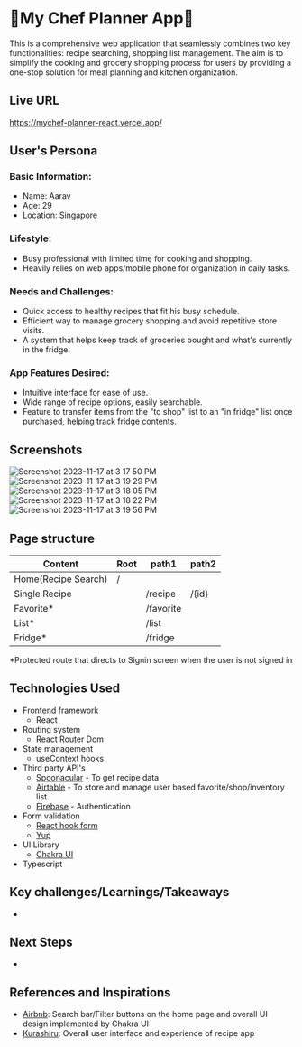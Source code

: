 # 🥕My Chef Planner App🥕
This is a comprehensive web application that seamlessly combines two key functionalities: recipe searching, shopping list management. The aim is to simplify the cooking and grocery shopping process for users by providing a one-stop solution for meal planning and kitchen organization.

## Live URL
https://mychef-planner-react.vercel.app/

## User's Persona
### Basic Information:
* Name: Aarav
* Age: 29
* Location: Singapore

### Lifestyle:
* Busy professional with limited time for cooking and shopping.
* Heavily relies on web apps/mobile phone for organization in daily tasks.

### Needs and Challenges:
* Quick access to healthy recipes that fit his busy schedule.
* Efficient way to manage grocery shopping and avoid repetitive store visits.
* A system that helps keep track of groceries bought and what's currently in the fridge.

### App Features Desired:
* Intuitive interface for ease of use.
* Wide range of recipe options, easily searchable.
* Feature to transfer items from the "to shop" list to an "in fridge" list once purchased, helping track fridge contents.

## Screenshots
![Screenshot 2023-11-17 at 3 17 50 PM](https://github.com/natsumi-h/mychef-planner-react/assets/88537845/c62bcba4-0a40-4ab7-9c3e-699a48e0a884)
![Screenshot 2023-11-17 at 3 19 29 PM](https://github.com/natsumi-h/mychef-planner-react/assets/88537845/d6664018-7ed7-4ad9-84c4-0c99e86d118d)
![Screenshot 2023-11-17 at 3 18 05 PM](https://github.com/natsumi-h/mychef-planner-react/assets/88537845/b8588f57-0643-48fb-b107-c3c71eb498d1)
![Screenshot 2023-11-17 at 3 18 22 PM](https://github.com/natsumi-h/mychef-planner-react/assets/88537845/76f414ec-cd6b-4c01-b08f-3bd44db74726)
![Screenshot 2023-11-17 at 3 19 56 PM](https://github.com/natsumi-h/mychef-planner-react/assets/88537845/a2b5dc3a-a2d9-4ec8-ba4b-dc71b1de1398)

## Page structure
| Content  |Root  |  path1 | path2  |
|---|---|---|---|
|  Home(Recipe Search) |/   |   |   |
| Single Recipe  |   | /recipe  |/{id}   |
| Favorite*  |   | /favorite  |   |
| List*  |   | /list  |   |
| Fridge*  |   | /fridge  |   |

 *Protected route that directs to Signin screen when the user is not signed in

## Technologies Used
* Frontend framework
  * React
* Routing system
  * React Router Dom
* State management
  * useContext hooks
* Third party API's
  * [Spoonacular](https://spoonacular.com/food-api/) - To get recipe data
  * [Airtable](https://support.airtable.com/docs/airtable-web-api-using-filterbyformula-or-sort-parameters) - To store and manage user based favorite/shop/inventory list
  * [Firebase](https://firebase.google.com/) - Authentication 
* Form validation
  * [React hook form](https://www.react-hook-form.com/)
  * [Yup](https://www.npmjs.com/package/yup)
* UI Library
  * [Chakra UI](https://chakra-ui.com/) 
* Typescript

## Key challenges/Learnings/Takeaways
* 

## Next Steps
* 

## References and Inspirations
* [Airbnb](https://www.airbnb.jp/): Search bar/Filter buttons on the home page and overall UI design implemented by Chakra UI
* [Kurashiru](https://www.kurashiru.com/): Overall user interface and experience of recipe app
